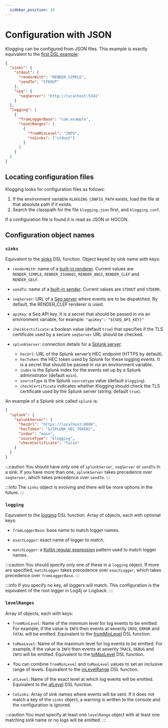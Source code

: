 ```yaml
---
  sidebar_position: 20
---
```


# Configuration with JSON

Klogging can be configured from JSON files. This example is exactly equivalent to
the [first DSL example](dsl#a-simple-example):

```json
{
  "sinks": {
    "stdout": {
      "renderWith": "RENDER_SIMPLE",
      "sendTo": "STDOUT"
    },
    "seq": {
      "seqServer": "http://localhost:5341"
    }
  },
  "logging": [
    {
      "fromLoggerBase": "com.example",
      "levelRanges": [
        {
          "fromMinLevel": "INFO",
          "toSinks": ["stdout"]
        }
      ]
    }
  ]
}
```

## Locating configuration files

Klogging looks for configuration files as follows:

1. If the environment variable `KLOGGING_CONFIG_PATH` exists, load the file at that absolute path if
   it exists.
2. Search the classpath for the file `klogging.json` first, and `klogging.conf`.

If a configuration file is found it is read as JSON or HOCON.

## Configuration object names

### `sinks`

Equivalent to the [sinks](dsl#sink) DSL function. Object keyed by sink name with keys:

- `renderWith`: name of a [built-in renderer](built-ins#rendering). Current values are `RENDER_SIMPLE`,
  `RENDER_ISO8601`, `RENDER_ANSI`, `RENDER_CLEF` and `RENDER_GELF`.

- `sendTo`: name of a [built-in sender](built-ins#sending). Current values are `STDOUT` and
  `STDERR`.

- `seqServer`: URL of a [Seq server](https://datalust.co) where events are to be dispatched. By default,
  the RENDER_CLEF renderer is used.

- `apiKey`: a Seq API key. It is a secret that should be passed in via an environment variable, for
  example: `"apiKey": "${SEQ_API_KEY}"`

- `checkCertificate`: a boolean value (default `true`) that specifies if the TLS certificate used by
  a secure `seqServer` URL should be checked.

- `splunkServer`: connection details for a [Splunk server](https://www.splunk.com):
  - `hecUrl`: URL of the Splunk server’s HEC endpoint (HTTPS by default).
  - `hecToken`: the HEC token used by Splunk for these logging events. It is a secret
    that should be passed in via an environment variable.
  - `index` is the Splunk index for the events set up by a Splunk administrator (default `main`).
  - `sourceType` is the Splunk `sourcetype` value (default `klogging`).
  - `checkCertificate` indicates whether Klogging should check the TLS certificate used by the
    Splunk server (string: default `true`).

An example of a Splunk sink called `splunk` is:

```json
{
  "splunk": {
    "splunkServer": {
      "hecUrl": "https://localhost:8088",
      "hecToken": "${SPLUNK_HEC_TOKEN}",
      "index": "main",
      "sourceType": "klogging",
      "checkCertificate": "false"
    }
  }
}
```

:::caution
You should have only one of `splunkServer`, `seqServer` or `sendTo` in a sink. If
you have more than one, `splunkServer` takes precedence over `seqServer`, which takes
precedence over `sendTo`.
:::

:::info
The `sinks` object is evolving and there will be more options in the future.
:::

### `logging`

Equivalent to the [logging](dsl#logging) DSL function. Array of objects, each with optional keys:

- `fromLoggerBase`: base name to match logger names.

- `exactLogger`: exact name of logger to match.

- `matchLogger`: a [Kotlin regular expression](https://kotlinlang.org/api/latest/jvm/stdlib/kotlin.text/-regex/)
  pattern used to match logger names.

:::caution
You should specify only one of these in a `logging` object. If more are specified,
`matchLogger` takes precedence over `exactLogger`, which takes precedence over
`fromLoggerBase`.
:::

:::info
If you specify no key, all loggers will match. This configuration is the equivalent of the root logger in
Log4j or Logback.
:::

### `levelRanges`

Array of objects, each with keys:

- `fromMinLevel`: Name of the minimum level for log events to be emitted. For example, if the value
  is `INFO` then events at severity `INFO`, `ERROR` and `FATAL` will be emitted. Equivalent to
  the [fromMinLevel](dsl#fromminlevel-tomaxlevel-atlevel-and-inlevelrange) DSL function.

- `toMaxLevel`: Name of the maximum level for log events to be emitted. For example, if the value
  is `INFO` then events at severity `TRACE`, `DEBUG` and `INFO` will be emitted. Equivalent to
  the [toMaxLevel](dsl#fromminlevel-tomaxlevel-atlevel-and-inlevelrange) DSL function.

- You can combine `fromMinLevel` and `toMaxLevel` values to set an inclusive range of levels.
  Equivalent to the [inLevelRange](dsl#fromminlevel-tomaxlevel-atlevel-and-inlevelrange) DSL function.

- `atLevel`: Name of the exact level at which log events will be emitted. Equivalent to
  the [atLevel](dsl#fromminlevel-tomaxlevel-atlevel-and-inlevelrange) DSL function.

- `toSinks`: Array of sink names where events will be sent. If it does not match a key of the `sinks` object, a
  warning is written to the console and the configuration is ignored.

:::caution
You must specify at least one `levelRange` object with at least one matching sink name or no logs will be
emitted.
:::
